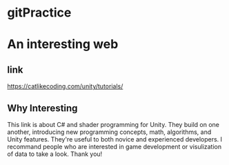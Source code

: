 # gitPractice
An interesting web
=======

link
-----------
https://catlikecoding.com/unity/tutorials/



Why Interesting
-----------
This link is about C# and shader programming for Unity. They build on one another, introducing new programming concepts, math, algorithms, and Unity features. They're useful to both novice and experienced developers.
I recommand people who are interested in game development or visulization of data to take a look.
Thank you!

